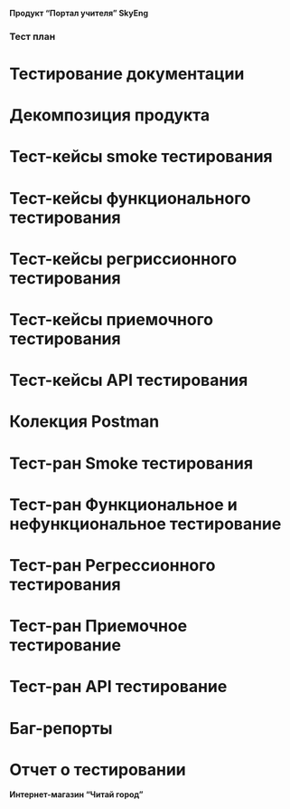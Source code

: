**Продукт “Портал учителя” SkyEng**
### Тест план
# Тестирование документации
# Декомпозиция продукта
# Тест-кейсы smoke тестирования
# Тест-кейсы функционального тестирования
# Тест-кейсы регриссионного тестирования
# Тест-кейсы приемочного тестирования
# Тест-кейсы API тестирования
# Колекция Postman
# Тест-ран Smoke тестирования
# Тест-ран Функциональное и нефункциональное тестирование
# Тест-ран Регрессионного тестирования
# Тест-ран Приемочное тестирование
# Тест-ран API тестирование
# Баг-репорты
# Отчет о тестировании

**Интернет-магазин “Читай город”**

